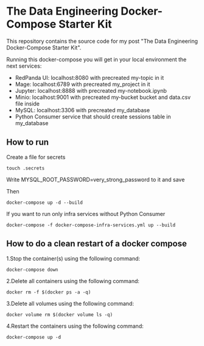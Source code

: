 # The Data Engineering Docker-Compose Starter Kit

This repository contains the source code for my post "The Data Engineering Docker-Compose Starter Kit".

Running this docker-compose you will get in your local environment the next services:

* RedPanda UI: localhost:8080 with precreated my-topic in it
* Mage: localhost:6789 with precreated my_project in it
* Jupyter: localhost:8888 with precreated my-notebook.ipynb
* Minio: localhost:9001 with precreated my-bucket bucket and data.csv file inside
* MySQL: localhost:3306 with precreated my_database
* Python Consumer service that should create sessions table in my_database

## How to run

Create a file for secrets

    touch .secrets

Write MYSQL_ROOT_PASSWORD=very_strong_password to it and save

Then

    docker-compose up -d --build

If you want to run only infra services without Python Consumer

    docker-compose -f docker-compose-infra-services.yml up --build

## How to do a clean restart of a docker compose

1.Stop the container(s) using the following command:

    docker-compose down

2.Delete all containers using the following command:

    docker rm -f $(docker ps -a -q)

3.Delete all volumes using the following command:

    docker volume rm $(docker volume ls -q)

4.Restart the containers using the following command:

    docker-compose up -d
